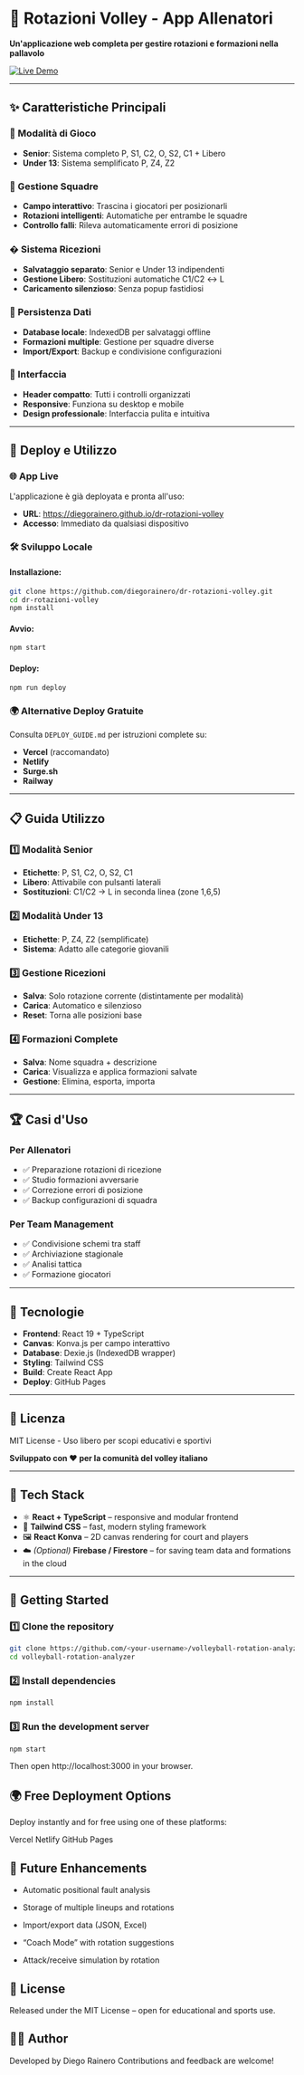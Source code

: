# 🏐 Rotazioni Volley - App Allenatori

**Un'applicazione web completa per gestire rotazioni e formazioni nella pallavolo**

[![Live Demo](https://img.shields.io/badge/Live%20Demo-GitHub%20Pages-blue?logo=github)](https://diegorainero.github.io/dr-rotazioni-volley)

---

## ✨ Caratteristiche Principali

### 🎯 Modalità di Gioco
- **Senior**: Sistema completo P, S1, C2, O, S2, C1 + Libero
- **Under 13**: Sistema semplificato P, Z4, Z2

### 🏐 Gestione Squadre
- **Campo interattivo**: Trascina i giocatori per posizionarli
- **Rotazioni intelligenti**: Automatiche per entrambe le squadre
- **Controllo falli**: Rileva automaticamente errori di posizione

### � Sistema Ricezioni
- **Salvataggio separato**: Senior e Under 13 indipendenti
- **Gestione Libero**: Sostituzioni automatiche C1/C2 ↔ L
- **Caricamento silenzioso**: Senza popup fastidiosi

### 💾 Persistenza Dati
- **Database locale**: IndexedDB per salvataggi offline
- **Formazioni multiple**: Gestione per squadre diverse
- **Import/Export**: Backup e condivisione configurazioni

### 📱 Interfaccia
- **Header compatto**: Tutti i controlli organizzati
- **Responsive**: Funziona su desktop e mobile
- **Design professionale**: Interfaccia pulita e intuitiva

---

## 🚀 Deploy e Utilizzo

### 🌐 App Live
L'applicazione è già deployata e pronta all'uso:
- **URL**: https://diegorainero.github.io/dr-rotazioni-volley
- **Accesso**: Immediato da qualsiasi dispositivo

### 🛠️ Sviluppo Locale

#### Installazione:
```bash
git clone https://github.com/diegorainero/dr-rotazioni-volley.git
cd dr-rotazioni-volley
npm install
```

#### Avvio:
```bash
npm start
```

#### Deploy:
```bash
npm run deploy
```

### 🌍 Alternative Deploy Gratuite
Consulta `DEPLOY_GUIDE.md` per istruzioni complete su:
- **Vercel** (raccomandato)
- **Netlify** 
- **Surge.sh**
- **Railway**

---

## 📋 Guida Utilizzo

### 1️⃣ Modalità Senior
- **Etichette**: P, S1, C2, O, S2, C1
- **Libero**: Attivabile con pulsanti laterali
- **Sostituzioni**: C1/C2 → L in seconda linea (zone 1,6,5)

### 2️⃣ Modalità Under 13  
- **Etichette**: P, Z4, Z2 (semplificate)
- **Sistema**: Adatto alle categorie giovanili

### 3️⃣ Gestione Ricezioni
- **Salva**: Solo rotazione corrente (distintamente per modalità)
- **Carica**: Automatico e silenzioso  
- **Reset**: Torna alle posizioni base

### 4️⃣ Formazioni Complete
- **Salva**: Nome squadra + descrizione
- **Carica**: Visualizza e applica formazioni salvate
- **Gestione**: Elimina, esporta, importa

---

## 🏆 Casi d'Uso

### Per Allenatori
- ✅ Preparazione rotazioni di ricezione
- ✅ Studio formazioni avversarie
- ✅ Correzione errori di posizione
- ✅ Backup configurazioni di squadra

### Per Team Management
- ✅ Condivisione schemi tra staff
- ✅ Archiviazione stagionale
- ✅ Analisi tattica
- ✅ Formazione giocatori

---

## 🔧 Tecnologie

- **Frontend**: React 19 + TypeScript
- **Canvas**: Konva.js per campo interattivo  
- **Database**: Dexie.js (IndexedDB wrapper)
- **Styling**: Tailwind CSS
- **Build**: Create React App
- **Deploy**: GitHub Pages

---

## 📄 Licenza

MIT License - Uso libero per scopi educativi e sportivi

**Sviluppato con ❤️ per la comunità del volley italiano**

---

## 🧰 Tech Stack

- ⚛️ **React + TypeScript** – responsive and modular frontend  
- 🎨 **Tailwind CSS** – fast, modern styling framework  
- 🖼️ **React Konva** – 2D canvas rendering for court and players  
- ☁️ *(Optional)* **Firebase / Firestore** – for saving team data and formations in the cloud

---

## 🚀 Getting Started

### 1️⃣ Clone the repository
```bash
git clone https://github.com/<your-username>/volleyball-rotation-analyzer.git
cd volleyball-rotation-analyzer
```

### 2️⃣ Install dependencies
```bash
npm install
```

### 3️⃣ Run the development server
```bash
npm start
```

Then open http://localhost:3000 in your browser.

## 🌍 Free Deployment Options

Deploy instantly and for free using one of these platforms:

Vercel
Netlify
GitHub Pages

## 🧩 Future Enhancements

- Automatic positional fault analysis

- Storage of multiple lineups and rotations

- Import/export data (JSON, Excel)

- “Coach Mode” with rotation suggestions

- Attack/receive simulation by rotation

## 📄 License

Released under the MIT License – open for educational and sports use.

## 👨‍🏫 Author

Developed by Diego Rainero
Contributions and feedback are welcome!